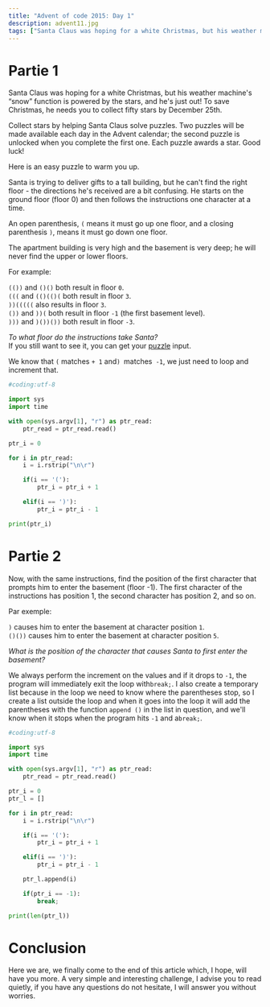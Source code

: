 ```yaml
---
title: "Advent of code 2015: Day 1"
description: advent11.jpg
tags: ["Santa Claus was hoping for a white Christmas, but his weather machine's “snow” function is powered by the stars, and he's just out! To save Christmas, he needs you to collect fifty stars by December 25th."]
---
```


# Partie 1

Santa Claus was hoping for a white Christmas, but his weather machine's “snow” function is powered by the stars, and he's just out! To save Christmas, he needs you to collect fifty stars by December 25th.

Collect stars by helping Santa Claus solve puzzles. Two puzzles will be made available each day in the Advent calendar; the second puzzle is unlocked when you complete the first one. Each puzzle awards a star. Good luck!

Here is an easy puzzle to warm you up.

Santa is trying to deliver gifts to a tall building, but he can't find the right floor - the directions he's received are a bit confusing. He starts on the ground floor (floor 0) and then follows the instructions one character at a time.

An open parenthesis, `(` means it must go up one floor, and a closing parenthesis `)`, means it must go down one floor.

The apartment building is very high and the basement is very deep; he will never find the upper or lower floors.

For example:

`(())` and `()()` both result in floor `0`. <br />
`(((` and `(()(()(` both result in floor `3`. <br />
`))(((((` also results in floor `3`. <br />
`())` and `))(` both result in floor `-1` (the first basement level). <br />
`)))` and `)())())` both result in floor `-3`. <br />


_To what floor do the instructions take Santa?_ <br />
If you still want to see it, you can get your [puzzle](https://raw.githubusercontent.com/0xEX75/0xEX75.github.io/master/advent1.txt) input.

We know that `(` matches `+ 1` and`) `matches` -1`, we just need to loop and increment that.

```python
#coding:utf-8

import sys
import time

with open(sys.argv[1], "r") as ptr_read:
    ptr_read = ptr_read.read()

ptr_i = 0

for i in ptr_read:
    i = i.rstrip("\n\r")

    if(i == '('):
        ptr_i = ptr_i + 1

    elif(i == ')'):
        ptr_i = ptr_i - 1

print(ptr_i)
```

# Partie 2

Now, with the same instructions, find the position of the first character that prompts him to enter the basement (floor -1). The first character of the instructions has position 1, the second character has position 2, and so on.

Par exemple:

`)` causes him to enter the basement at character position `1`. <br />
`()())` causes him to enter the basement at character position `5`. <br />

_What is the position of the character that causes Santa to first enter the basement?_

We always perform the increment on the values ​​and if it drops to `-1`, the program will immediately exit the loop with` break; `. I also create a temporary list because in the loop we need to know where the parentheses stop, so I create a list outside the loop and when it goes into the loop it will add the parentheses with the function `append ()` in the list in question, and we'll know when it stops when the program hits `-1` and a` break; `.

```python
#coding:utf-8

import sys
import time

with open(sys.argv[1], "r") as ptr_read:
    ptr_read = ptr_read.read()

ptr_i = 0
ptr_l = []

for i in ptr_read:
    i = i.rstrip("\n\r")

    if(i == '('):
        ptr_i = ptr_i + 1

    elif(i == ')'):
        ptr_i = ptr_i - 1

    ptr_l.append(i)

    if(ptr_i == -1):
        break;

print(len(ptr_l))
```

# Conclusion

Here we are, we finally come to the end of this article which, I hope, will have you more. A very simple and interesting challenge, I advise you to read quietly, if you have any questions do not hesitate, I will answer you without worries.
